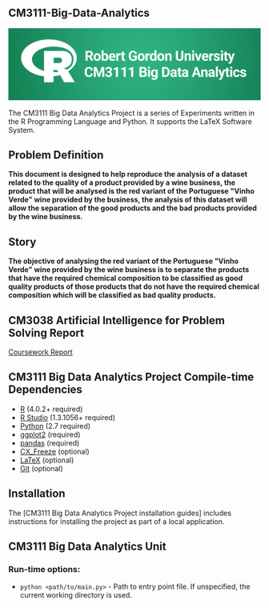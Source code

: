 ## CM3111-Big-Data-Analytics

![](docs/ff3b30538816c3922f7148d74d549566.png)

The CM3111 Big Data Analytics Project is a series of Experiments written in the R Programming Language and Python.
It supports the LaTeX Software System.

## Problem Definition

**This document is designed to help reproduce the analysis of a dataset related to the quality of a product 
provided by a wine business, the product that will be analysed is the red variant of the Portuguese "Vinho Verde" 
wine provided by the business, the analysis of this dataset will allow the separation of the good products and 
the bad products provided by the wine business.**

## Story

**The objective of analysing the red variant of the Portuguese "Vinho Verde" wine provided by the wine business 
is to separate the products that have the required chemical composition to be classified as good quality products 
of those products that do not have the required chemical composition which will be classified as bad quality 
products.**

## CM3038 Artificial Intelligence for Problem Solving Report

[Coursework Report](cm3111-coursework-1/1905367.pdf)


## CM3111 Big Data Analytics Project Compile-time Dependencies

* [R](https://www.r-project.org) (4.0.2+ required)
* [R Studio](https://www.posit.co) (1.3.1056+ required)
* [Python](http://www.python.org) (2.7 required)
* [ggplot2](https://ggplot2.tidyverse.org) (required)
* [pandas](https://pandas.pydata.org) (required)
* [CX_Freeze](https://cx-freeze.readthedocs.io/en/stable) (optional)
* [LaTeX](https://www.latex-project.org) (optional)
* [Git](https://git-scm.com) (optional)

## Installation

The [CM3111 Big Data Analytics Project installation guides] includes instructions for installing the project as part of a local application.

## CM3111 Big Data Analytics Unit

### Run-time options:

* `python <path/to/main.py>` - Path to entry point file. If unspecified, the current working directory is used.
